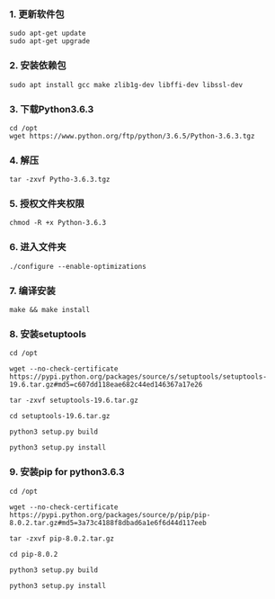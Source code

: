 ### 1. 更新软件包
```shell
sudo apt-get update
sudo apt-get upgrade
```

### 2. 安装依赖包
```shell
sudo apt install gcc make zlib1g-dev libffi-dev libssl-dev
```

### 3. 下载Python3.6.3
```shell
cd /opt
wget https://www.python.org/ftp/python/3.6.5/Python-3.6.3.tgz
```

### 4. 解压
```
tar -zxvf Pytho-3.6.3.tgz
```

### 5. 授权文件夹权限
```
chmod -R +x Python-3.6.3
```

### 6. 进入文件夹
```
./configure --enable-optimizations
```

### 7. 编译安装
```
make && make install
```

### 8. 安装setuptools
```
cd /opt

wget --no-check-certificate  https://pypi.python.org/packages/source/s/setuptools/setuptools-19.6.tar.gz#md5=c607dd118eae682c44ed146367a17e26

tar -zxvf setuptools-19.6.tar.gz

cd setuptools-19.6.tar.gz

python3 setup.py build

python3 setup.py install
```

### 9. 安装pip for python3.6.3
```
cd /opt

wget --no-check-certificate  https://pypi.python.org/packages/source/p/pip/pip-8.0.2.tar.gz#md5=3a73c4188f8dbad6a1e6f6d44d117eeb

tar -zxvf pip-8.0.2.tar.gz

cd pip-8.0.2

python3 setup.py build

python3 setup.py install
```
